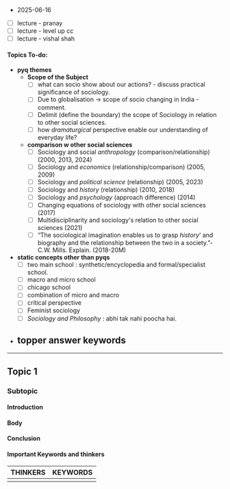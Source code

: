 * 2025-06-16

- [ ] lecture - pranay
- [ ] lecture - level up cc
- [ ] lecture - vishal shah
#### Topics To-do: 
- **pyq themes**
	- **Scope of the Subject**
		- [ ] what can socio show about our actions? - discuss practical significance of sociology.
		- [ ] Due to globalisation → scope of socio changing in India - comment.
		- [ ] Delimit (define the boundary) the scope of Sociology in relation to other social sciences.
		- [ ] how *dramaturgical* perspective enable our understanding of everyday life?
	- **comparison w other social sciences**
		- [ ] Sociology and social *anthropology* (comparison/relationship) (2000, 2013, 2024)
		- [ ]  Sociology and *economics* (relationship/comparison) (2005, 2009)
		- [ ] Sociology and *political science* (relationship) (2005, 2023)
		- [ ] Sociology and *history* (relationship) (2010, 2018)
		- [ ]  Sociology and *psychology* (approach difference) (2014)
		- [ ] Changing equations of sociology with other social sciences (2017)
		- [ ] Multidisciplinarity and sociology's relation to other social sciences (2021)
		- [ ]  “The sociological imagination enables us to grasp *history*’ and biography and the relationship between the two in a society.”- C.W. Mills. Explain. (2018-20M)
- **static concepts other than pyqs**
	- [ ] two main school : synthetic/encyclopedia and formal/specialist school.
	- [ ] macro and micro school
	- [ ] chicago school
	- [ ] combination of micro and macro
	- [ ] critical perspective
	- [ ] Feminist sociology
	- [ ] *Sociology and Philosophy* : abhi tak nahi poocha hai. 
- **topper answer keywords**
	- 

---
## Topic 1
### Subtopic
#### Introduction

#### Body

#### Conclusion

#### Important Keywords and thinkers

| **THINKERS** | **KEYWORDS** |
| ------------ | ------------ |
|              |              |
